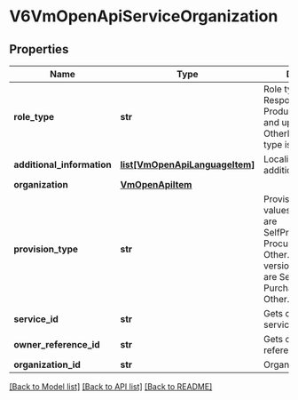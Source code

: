 # V6VmOpenApiServiceOrganization

## Properties
Name | Type | Description | Notes
------------ | ------------- | ------------- | -------------
**role_type** | **str** | Role type, valid values Responsible or Producer. In version 7 and upper also OtherResponsible role type is used. | 
**additional_information** | [**list[VmOpenApiLanguageItem]**](VmOpenApiLanguageItem.md) | Localized list of additional information. | [optional] 
**organization** | [**VmOpenApiItem**](VmOpenApiItem.md) |  | [optional] 
**provision_type** | **str** | Provision type, valid values for version 8 are SelfProducedServices, ProcuredServices or Other.  For older versions valid values are SelfProduced, PurchaseServices or Other. | [optional] 
**service_id** | **str** | Gets or sets the service identifier. | [optional] 
**owner_reference_id** | **str** | Gets or sets the owner reference identifier. | [optional] 
**organization_id** | **str** | Organization identifier | [optional] 

[[Back to Model list]](../README.md#documentation-for-models) [[Back to API list]](../README.md#documentation-for-api-endpoints) [[Back to README]](../README.md)

